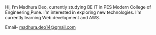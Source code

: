 Hi, I’m Madhura Deo, currently studying BE IT in PES Modern College of Engineering,Pune.
I’m interested in exploring new technologies.
I’m currently learning Web development and AWS.

Email- madhura.deo14@gmail.com


